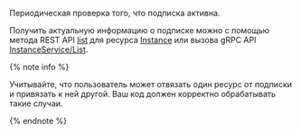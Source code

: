 Периодическая проверка того, что подписка активна.

Получить актуальную информацию о подписке можно с помощью метода REST API [list](../../marketplace/license-manager/api-ref/Instance/list.md) для ресурса [Instance](../../marketplace/license-manager/api-ref/Instance/index.md) или вызова gRPC API [InstanceService/List](../../marketplace/license-manager/api-ref/grpc/instance_service.md#List).

{% note info %}

Учитывайте, что пользователь может отвязать один ресурс от подписки и привязать к ней другой. Ваш код должен корректно обрабатывать такие случаи.

{% endnote %}